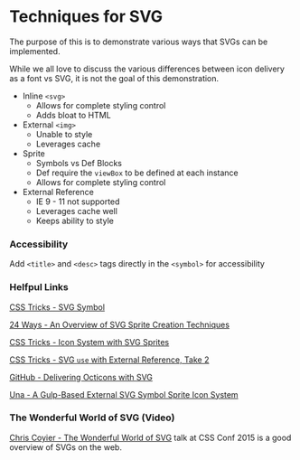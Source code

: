 # Techniques for SVG

The purpose of this is to demonstrate various ways that SVGs can be implemented.

While we all love to discuss the various differences between icon delivery as a font vs SVG, it is not the goal of this demonstration.


* Inline `<svg>`
  * Allows for complete styling control
  * Adds bloat to HTML
* External `<img>`
  * Unable to style
  * Leverages cache
* Sprite
  * Symbols vs Def Blocks
  * Def require the `viewBox` to be defined at each instance
  * Allows for complete styling control
* External Reference
  * IE 9 - 11 not supported
  * Leverages cache well
  * Keeps ability to style


### Accessibility
Add `<title>` and `<desc>` tags directly in the `<symbol>` for accessibility


### Helfpul Links
[CSS Tricks - SVG Symbol](https://css-tricks.com/svg-symbol-good-choice-icons/)

[24 Ways - An Overview of SVG Sprite Creation Techniques](https://24ways.org/2014/an-overview-of-svg-sprite-creation-techniques/)

[CSS Tricks - Icon System with SVG Sprites](https://css-tricks.com/svg-sprites-use-better-icon-fonts/)

[CSS Tricks - SVG `use` with External Reference, Take 2](https://css-tricks.com/svg-use-with-external-reference-take-2/)

[GitHub - Delivering Octicons with SVG](https://github.com/blog/2112-delivering-octicons-with-svg<)

[Una - A Gulp-Based External SVG Symbol Sprite Icon System](http://una.im/svg-icons/)


### The Wonderful World of SVG (Video)

[Chris Coyier - The Wonderful World of SVG](https://www.youtube.com/watch?v=tsGa-gcckwY) talk at CSS Conf 2015 is a good overview of SVGs on the web.
